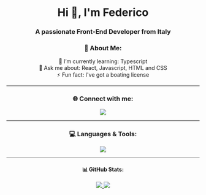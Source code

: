<h1 align="center">Hi 👋, I'm Federico</h1>
<h3 align="center">A passionate Front-End Developer from Italy</h3>



<h3 align="center">💫 About Me:</h3>
<p align="center">🌱 I’m currently learning: Typescript<br>
💬 Ask me about: React, Javascript, HTML and CSS<br>
⚡ Fun fact: I've got a boating license</p>

----

<h3 align="center"> 🌐 Connect with me:</h3>
<p align="center">
  <a href="https://www.linkedin.com/in/federico-borrometi/" target="_blank">
    <img src="https://skillicons.dev/icons?i=linkedin" />
  </a>
</p>

----

<h3 align="center">💻 Languages & Tools:</h3>
<p align="center">
  <a href="https://skillicons.dev">
    <img src="https://skillicons.dev/icons?i=react,js,ts,html,css,sass,nextjs,vite,firebase,git,vercel,java,c,postman" />
  </a>
</p>
<!-- [![My Skills](https://skillicons.dev/icons?i=react,js,ts,html,css,sass,nextjs,vite,firebase,git,vercel,java,c,postman&perline=8)](https://skillicons.dev) -->

----
<h4 align="center"> 📊 GitHub Stats: </h4>
<!-- ![](https://github-readme-stats.vercel.app/api?username=federico-init&theme=tokyonight&hide_border=false&include_all_commits=true&count_private=true)<br/> -->
<p align="center">
  <a href="https://skillicons.dev">
    <img src="https://github-readme-stats.vercel.app/api/top-langs/?username=federico-init&theme=tokyonight&hide_border=false&include_all_commits=true&count_private=true&layout=compact" />
    <img src="https://github-readme-streak-stats.herokuapp.com/?user=federico-init&theme=tokyonight&hide_border=false" />
  </a>
</p>

<!-- ### 🏆 GitHub Trophies
![](https://github-profile-trophy.vercel.app/?username=federico-init&theme=nord&no-frame=false&no-bg=false&margin-w=4) -->

<!-- ### ✍️ Random Dev Quote
![](https://quotes-github-readme.vercel.app/api?type=horizontal&theme=tokyonight) -->

<!-- ### 🔝 Top Contributed Repo
![](https://github-contributor-stats.vercel.app/api?username=federico-init&limit=5&theme=tokyonight&combine_all_yearly_contributions=true) -->


<!-- [![](https://visitcount.itsvg.in/api?id=federico-init&icon=2&color=6)](https://visitcount.itsvg.in) -->

<!-- Proudly created with GPRM ( https://gprm.itsvg.in ) -->
